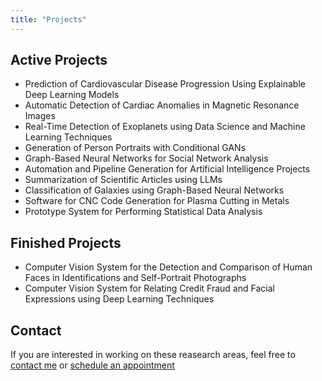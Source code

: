 ```yaml
---
title: "Projects"
---
```


## Active Projects
- Prediction of Cardiovascular Disease Progression Using Explainable Deep Learning Models
- Automatic Detection of Cardiac Anomalies in Magnetic Resonance Images
- Real-Time Detection of Exoplanets using Data Science and Machine Learning Techniques
- Generation of Person Portraits with Conditional GANs
- Graph-Based Neural Networks for Social Network Analysis
- Automation and Pipeline Generation for Artificial Intelligence Projects
- Summarization of Scientific Articles using LLMs
- Classification of Galaxies using Graph-Based Neural Networks
- Software for CNC Code Generation for Plasma Cutting in Metals
- Prototype System for Performing Statistical Data Analysis

## Finished Projects

- Computer Vision System for the Detection and Comparison of Human Faces in Identifications and Self-Portrait Photographs
- Computer Vision System for Relating Credit Fraud and Facial Expressions using Deep Learning Techniques


## Contact
If you are interested in working on these reasearch areas, feel free to [contact me](mailto:epsanchezf@ipn.mx) or [schedule an appointment](/agenda/)